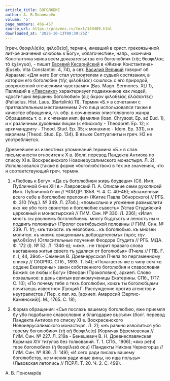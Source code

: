 ```yaml
---
article_title: БОГОЛЮБИЕ
author: А. В.Пономарёв
volume: '5'
page_numbers: 456-457
source_url: https://pravenc.ru/text/149489.html
downloaded_at: '2025-10-13T09:39:25Z'
---
```


[греч. θεοφιλ(ε)ία, φιλοθεία], термин, имевший в христ. грекоязычной лит-ре значения «любовь к Богу», «благочестие», напр., «кончина Константина явила всем доказательства его боголюбия» (τῆς θεοφιλίας τὰ ἐχέγγυα), - пишет [Евсевий Кесарийский](https://pravenc.ru/text/Евсевий.html) в «Жизни Константина» (Euseb. Vita Constantini. 4, 74), а свт. [Василий Великий](<https://pravenc.ru/text/Василий Великий.html>) говорит об Аврааме: «Для него Бог стал устроителем и судьей состязания, в котором его боголюбие (τῆς φιλοθεΐας) сошлось с его природой, вооруженной отеческими чувствами» (Bas. Magn. Sermones. XLI 1), Палладий в [«Лавсаике»](<https://pravenc.ru/text/ Лавсаике .html>) характеризует подвижников как людей, «достигших вершины боголюбия» (εἰς ἄκρον φιλοθείας ἐλάσαντες) (Palladius. Hist. Laus. (Bartelink) 11). Термин «Б.» в сочетании с притяжательным местоимением 2-го лица использовался также в качестве обращения, гл. обр. в сочинениях эпистолярного жанра. Обращались т. о. и к членам имп. фамилии (Ioan. Chrysost. Ep. ad Eud. 1), и к различным духовным лицам (к епископу - Theodoret. Ep. 12; к архимандриту - Theod. Stud. Ep. 35; к монахине - Idem. Ep. 331), и к мирянам (Theod. Stud. Ep. 134). В языке Септуагинты и греч. НЗ не употребляется.

Древнейшее из известных упоминаний термина «Б.» в слав. письменности относится к X в. (болг. перевод Пандекта Антиоха по списку XI в. Воскресенского Новоиерусалимского монастыря. Л. 2). Использовался (также в форме «боголюбство») в тех же значениях, что и соответствующий греч. термин.

1. «Любовь к Богу»: «Да съ боголюбием живъ боудеши» (Сб. Имп. Публичной б-ки XIII в.- Лавровский П. А. Описание семи рукописей Имп. Публичной б-ки // ЧОИДР. 1858. Ч. 4. С. 40-46); «Блаженныи всего себе в боголюбие преложи» (Житие Павла Обнорского) // РГБ. Ф. 310 (Унд.). № 349. Л. 27об.); «помысльно и угожение размыслити яко же убо того своиство и боголюбие съвесть» (Устав Студийский церковный и монастырский // ГИМ. Син. № 330. Л. 236); «Илия многъ сы рвьниемь боголюбиемь. многу бъдръсть и леность ны и подвигъ положивъ» (Пролог сентябрьской половины // ГИМ. Син. № 239. Л. 1г); «къ тихости. къ незлобию... къ боголюбью. къ мнозеи молитве. къ инемъ священнымъ добродетелемъ» (πρὸς τὴν φιλοθεΐαν) (Огласительные поучения Феодора Студита // РГБ. МДА. Ф. 172 (I). № 52. Л. 134б-в); «иже... не творит праваго слова наставника житья своего тъ удалися от боголюбья» (Пчела // ГПБ. F. п. I, 44, 39об.- Семенов В. Древнерусская Пчела по пергаменному списку // СбОРЯС. СПб., 1893. Т. 54); «Полагается же в чину сем <в ордене Екатерины> закон собственного боголюбия и славословия Божия: се любы к Богу» (Феофан (Прокопович), архиеп. Слово похвальное: в день святыя великомученицы Екатерины. СПб., 1717. С. 10); «По почему тебе о техъ боголюбии, коихъ ты боголюбцами почитаешь известно» (Гроций Г. Рассуждение против атеистов и неутралистов / Пер. с лат. яз. [архиеп. Амвросий (Зертис-Каменский)]. М., 1765. С. 18);

2. Форма обращения: «Сья послахъ вашемоу боголюбию, яже приемля бу убо подобьное славословие и благодарие въсъли» (болг. перевод Пандекта Антиоха по списку XI в. Воскресенского Новоиерусалимского монастыря. Л. 2); «нъ равьно изволиться убо твоему боголюбию» (τῇ σῇ θεοφιλείᾳ) (Кормчая Ефремовская // ГИМ. Син. № 227. Л. 219а - Бенешевич В. Н. Древнеславянская Кормчая XIV титулов без толкований. Т. 1. СПб., 1906); «яко ре(ч) твое боголюбие» (ἡ θεοφίλειά σου) (Пандекты Никона Черногорца // ГИМ. Син. № 836. Л. 149); «И сего ради писахъ вашему боголюбству, не мнения ради иные вины, но ища пользы» (Львовская летопись // ПСРЛ. Т. 20. Ч. 2. С. 499).

А. В.  Пономарёв
